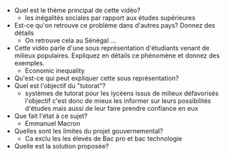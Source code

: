 -   Quel est le thème principal de cette vidéo?  
	- les inégalités sociales par rapport aux études supérieures
-   Est-ce qu'on retrouve ce problème dans d'autres pays? Donnez des détails  
	- On retrouve cela au Sénégal …
-   Cette vidéo parle d'une sous représentation d'étudiants venant de milieux populaires. Expliquez en détails ce phénomène et donnez des exemples.  
	- Economic inequality 
-   Qu'est-ce qui peut expliquer cette sous représentation?
-   Quel est l'objectif du "tutorat"?  
	- systèmes de tutorat pour les lycéens issus de milieux défavorisés l'objectif c'est donc de mieux les informer sur leurs possibilités d'études mais aussi de leur faire prendre confiance en eux
-   Que fait l'état à ce sujet?
	- Emmanuel Macron
-   Quelles sont les limites du projet gouvernemental?
	- Ca exclu les les élevés de Bac pro et bac technologie
-   Quelle est la solution proposée?

